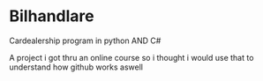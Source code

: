 # Bilhandlare
Cardealership program in python AND C#


A project i got thru an online course so i thought i would use that to understand how github works aswell

